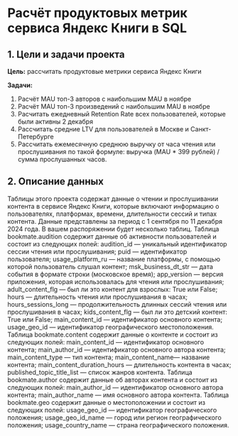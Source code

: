# Расчёт продуктовых метрик сервиса Яндекс Книги в SQL

## 1. Цели и задачи проекта

**Цель:**  рассчитать продуктовые метрики сервиса Яндекс Книги

**Задачи:**
1. Расчёт MAU топ-3 авторов с наибольшим MAU в ноябре 
2. Расчёт MAU топ-3 произведений с наибольшим MAU в ноябре
3. Расчитать ежедневный Retention Rate всех пользователей, которые были активны 2 декабря
4. Рассчитать средние LTV для пользователей в Москве и Санкт-Петербурге
5. Рассчитать ежемесячную среднюю выручку от часа чтения или прослушивания по такой формуле: выручка (MAU * 399 рублей) / сумма прослушанных часов.
   
## 2. Описание данных 
Таблицы этого проекта содержат данные о чтении и прослушивании контента в сервисе Яндекс Книги, которые включают информацию о пользователях, платформах, времени, длительности сессий и типах контента. Данные представлены за период с 1 сентября по 11 декабря 2024 года. В вашем распоряжении будет несколько таблиц.
Таблица bookmate.audition содержит данные об активности пользователей и состоит из следующих полей:
audition_id — уникальный идентификатор сессии чтения или прослушивания;
puid — идентификатор пользователя;
usage_platform_ru — название платформы, с помощью которой пользователь слушал контент;
msk_business_dt_str — дата события в формате строки (московское время);
app_version — версия приложения, которая использовалась для чтения или прослушивания;
adult_content_flg — был ли это контент для взрослых: True или False;
hours — длительность чтения или прослушивания в часах;
hours_sessions_long — продолжительность длинных сессий чтения или прослушивания в часах;
kids_content_flg — был ли это детский контент: True или False;
main_content_id — идентификатор основного контента;
usage_geo_id — идентификатор географического местоположения.
Таблица bookmate.content содержит данные о контенте и состоит из следующих полей:
main_content_id — идентификатор основного контента;
main_author_id — идентификатор основного автора контента;
main_content_type — тип контента;
main_content_name— название контента;
main_content_duration_hours — длительность контента в часах;
published_topic_title_list — список жанров контента.
Таблица bookmate.author содержит данные об авторах контента и состоит из следующих полей:
main_author_id — идентификатор основного автора контента;
main_author_name — имя основного автора контента.
Таблица bookmate.geo содержит данные о местоположении и состоит из следующих полей:
usage_geo_id — идентификатор географического положения;
usage_geo_id_name — город или регион географического положения;
usage_country_name — страна географического положения.

